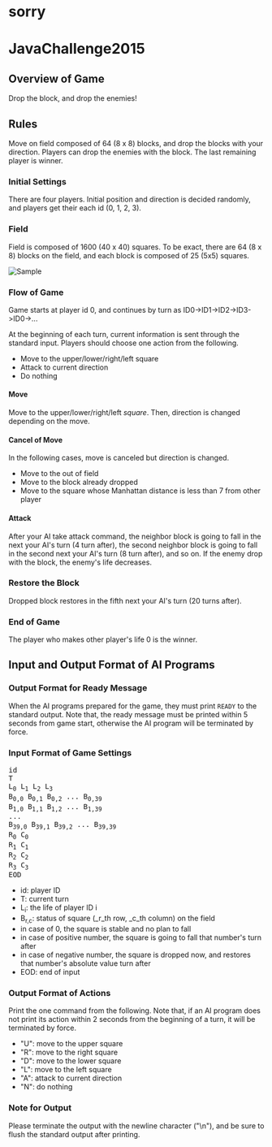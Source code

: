 # sorry
# JavaChallenge2015

## Overview of Game

Drop the block, and drop the enemies!


## Rules

Move on field composed of 64 (8 x 8) blocks, and drop the blocks with your direction.
Players can drop the enemies with the block. The last remaining player is winner.


### Initial Settings

There are four players. Initial position and direction is decided randomly, and players get their each id (0, 1, 2, 3).


### Field

Field is composed of 1600 (40 x 40) squares.
To be exact, there are 64 (8 x 8) blocks on the field, and each block is composed of 25 (5x5) squares.

![Sample](https://github.com/AI-comp/JavaChallenge2015/img/fieldE.png)

### Flow of Game

Game starts at player id 0, and continues by turn as ID0->ID1->ID2->ID3->ID0->...

At the beginning of each turn, current information is sent through the standard input.
Players should choose one action from the following.
- Move to the upper/lower/right/left square
- Attack to current direction
- Do nothing

#### Move

Move to the upper/lower/right/left _square_.
Then, direction is changed depending on the move.

#### Cancel of Move

In the following cases, move is canceled but direction is changed.
- Move to the out of field
- Move to the block already dropped
- Move to the square whose Manhattan distance is less than 7 from other player

#### Attack

After your AI take attack command, the neighbor block is going to fall in the next your AI's turn (4 turn after),
the second neighbor block is going to fall in the second next your AI's turn (8 turn after), and so on.
If the enemy drop with the block, the enemy's life decreases.

### Restore the Block

Dropped block restores in the fifth next your AI's turn (20 turns after).

### End of Game

The player who makes other player's life 0 is the winner.


## Input and Output Format of AI Programs

### Output Format for Ready Message

When the AI programs prepared for the game, they must print `READY` to the standard output.
Note that, the ready message must be printed within 5 seconds from game start, otherwise the AI program will be terminated by force.

### Input Format of Game Settings

<pre>
id
T
L<sub>0</sub> L<sub>1</sub> L<sub>2</sub> L<sub>3</sub>
B<sub>0,0</sub> B<sub>0,1</sub> B<sub>0,2</sub> ... B<sub>0,39</sub>
B<sub>1,0</sub> B<sub>1,1</sub> B<sub>1,2</sub> ... B<sub>1,39</sub>
...
B<sub>39,0</sub> B<sub>39,1</sub> B<sub>39,2</sub> ... B<sub>39,39</sub>
R<sub>0</sub> C<sub>0</sub>
R<sub>1</sub> C<sub>1</sub>
R<sub>2</sub> C<sub>2</sub>
R<sub>3</sub> C<sub>3</sub>
EOD
</pre>

* id: player ID
* T: current turn
* L<sub>i</sub>: the life of player ID i
* B<sub>r,c</sub>: status of square (_r_th row, _c_th column) on the field
 * in case of 0, the square is stable and no plan to fall
 * in case of positive number, the square is going to fall that number's turn after
 * in case of negative number, the square is dropped now, and restores that number's absolute value turn after
* EOD: end of input

### Output Format of Actions

Print the one command from the following.
Note that, if an AI program does not print its action within 2 seconds from the beginning of a turn, it will be terminated by force.

 * "U": move to the upper square
 * "R": move to the right square
 * "D": move to the lower square
 * "L": move to the left square
 * "A": attack to current direction
 * "N": do nothing

### Note for Output

Please terminate the output with the newline character ("\n"), and be sure to flush the standard output after printing.
